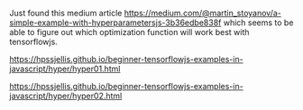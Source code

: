 Just found this medium article https://medium.com/@martin_stoyanov/a-simple-example-with-hyperparametersjs-3b36edbe838f 
which seems to be able to figure out which optimization function will work best with tensorflowjs.




https://hpssjellis.github.io/beginner-tensorflowjs-examples-in-javascript/hyper/hyper01.html


https://hpssjellis.github.io/beginner-tensorflowjs-examples-in-javascript/hyper/hyper02.html

